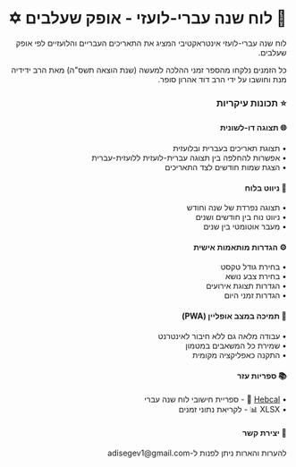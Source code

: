 <div dir="rtl">

<h1>📅 לוח שנה עברי-לועזי - אופק שעלבים ✡️</h1>

<p>
לוח שנה עברי-לועזי אינטראקטיבי המציג את התאריכים העבריים והלועזיים לפי אופק שעלבים.
</p>

<p>
כל הזמנים נלקחו מהספר זמני ההלכה למעשה (שנת הוצאה תשס"ה) מאת הרב ידידיה מנת וחושבו על ידי הרב דוד אהרון סופר.
</p>

<h3>⭐ תכונות עיקריות</h3>

<h4>🌐 תצוגה דו-לשונית</h4>
<p>
• תצוגת תאריכים בעברית ובלועזית<br>
• אפשרות להחלפה בין תצוגה עברית-לועזית ללועזית-עברית<br>
• הצגת שמות חודשים לצד התאריכים
</p>

<h4>🔄 ניווט בלוח</h4>
<p>
• תצוגה נפרדת של שנה וחודש<br>
• ניווט נוח בין חודשים ושנים<br>
• מעבר אוטומטי בין שנים
</p>

<h4>⚙️ הגדרות מותאמות אישית</h4>
<p>
• בחירת גודל טקסט<br>
• בחירת צבע נושא<br>
• הגדרות תצוגת אירועים<br>
• הגדרות זמני היום
</p>

<h4>📱 תמיכה במצב אופליין (PWA)</h4>
<p>
• עבודה מלאה גם ללא חיבור לאינטרנט<br>
• שמירת כל המשאבים במטמון<br>
• התקנה כאפליקציה מקומית
</p>

<h4>📚 ספריות עזר</h4>
<p>
• <a href="https://github.com/hebcal/hebcal-js">Hebcal</a> 📆 - ספריית חישובי לוח שנה עברי<br>
• XLSX 📊 - לקריאת נתוני זמנים
</p>

<h4>📧 יצירת קשר</h4>
<p>
להערות והארות ניתן לפנות ל-adisegev1@gmail.com
</p>

</div>